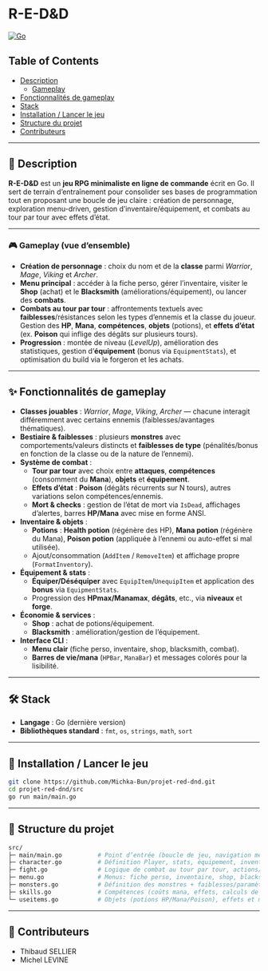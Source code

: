 # R-E-D&D

[![Go](https://img.shields.io/badge/Go-latest-00ADD8?logo=go&logoColor=white)](https://go.dev/)

## Table of Contents
- [Description](#-description)
  - [Gameplay](#-gameplay-vue-densemble)
- [Fonctionnalités de gameplay](#-fonctionnalités-de-gameplay)
- [Stack](#-stack)
- [Installation / Lancer le jeu](#-installation--lancer-le-jeu)
- [Structure du projet](#-structure-du-projet)
- [Contributeurs](#-contributeurs)

---

## 📝 Description
**R-E-D&D** est un **jeu RPG minimaliste en ligne de commande** écrit en Go. Il sert de terrain d’entraînement pour consolider ses bases de programmation tout en proposant une boucle de jeu claire : création de personnage, exploration menu-driven, gestion d’inventaire/équipement, et combats au tour par tour avec effets d’état.

---

### 🎮 Gameplay (vue d’ensemble)
- **Création de personnage** : choix du nom et de la **classe** parmi *Warrior*, *Mage*, *Viking* et *Archer*.  
- **Menu principal** : accéder à la fiche perso, gérer l’inventaire, visiter le **Shop** (achat) et le **Blacksmith** (améliorations/équipement), ou lancer des **combats**.  
- **Combats au tour par tour** : affrontements textuels avec **faiblesses**/résistances selon les types d’ennemis et la classe du joueur. Gestion des **HP**, **Mana**, **compétences**, **objets** (potions), et **effets d’état** (ex. **Poison** qui inflige des dégâts sur plusieurs tours).  
- **Progression** : montée de niveau (*LevelUp*), amélioration des statistiques, gestion d’**équipement** (bonus via `EquipmentStats`), et optimisation du build via le forgeron et les achats.

---

## ✨ Fonctionnalités de gameplay
- **Classes jouables** : *Warrior*, *Mage*, *Viking*, *Archer* — chacune interagit différemment avec certains ennemis (faiblesses/avantages thématiques).
- **Bestiaire & faiblesses** : plusieurs **monstres** avec comportements/valeurs distincts et **faiblesses de type** (pénalités/bonus en fonction de la classe ou de la nature de l’ennemi).
- **Système de combat** :
  - **Tour par tour** avec choix entre **attaques**, **compétences** (consomment du **Mana**), **objets** et **équipement**.
  - **Effets d’état** : **Poison** (dégâts récurrents sur N tours), autres variations selon compétences/ennemis.
  - **Mort & checks** : gestion de l’état de mort via `IsDead`, affichages d’alertes, barres **HP/Mana** avec mise en forme ANSI.
- **Inventaire & objets** :
  - **Potions** : **Health potion** (régénère des HP), **Mana potion** (régénère du Mana), **Poison potion** (appliquée à l’ennemi ou auto-effet si mal utilisée).
  - Ajout/consommation (`AddItem` / `RemoveItem`) et affichage propre (`FormatInventory`).
- **Équipement & stats** :
  - **Équiper/Déséquiper** avec `EquipItem`/`UnequipItem` et application des **bonus** via `EquipmentStats`.
  - Progression des **HPmax/Manamax**, **dégâts**, etc., via **niveaux** et **forge**.
- **Économie & services** :
  - **Shop** : achat de potions/équipement.
  - **Blacksmith** : amélioration/gestion de l’équipement.
- **Interface CLI** :
  - **Menu clair** (fiche perso, inventaire, shop, blacksmith, combat).
  - **Barres de vie/mana** (`HPBar`, `ManaBar`) et messages colorés pour la lisibilité.

---

## 🛠️ Stack
- **Langage** : Go (dernière version)
- **Bibliothèques standard** : `fmt`, `os`, `strings`, `math`, `sort`

---

## 🚀 Installation / Lancer le jeu
```bash
git clone https://github.com/Michka-Bun/projet-red-dnd.git
cd projet-red-dnd/src
go run main/main.go
```

---

## 📂 Structure du projet
```bash
src/
├─ main/main.go          # Point d’entrée (boucle de jeu, navigation menus)
├─ character.go          # Définition Player, stats, équipement, inventaire, level-up
├─ fight.go              # Logique de combat au tour par tour, actions/skills, checks de mort
├─ menu.go               # Menus: fiche perso, inventaire, shop, blacksmith, combat
├─ monsters.go           # Définition des monstres + faiblesses/paramètres
├─ skills.go             # Compétences (coûts mana, effets, calculs de dégâts)
└─ useitems.go           # Objets (potions HP/Mana/Poison), effets et messages utilisateur
```

---

## 👥 Contributeurs
- Thibaud SELLIER
- Michel LEVINE